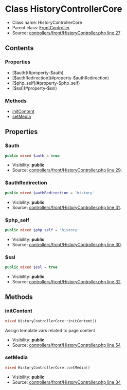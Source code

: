 Class HistoryControllerCore
=====================





* Class name: HistoryControllerCore
* Parent class: [FrontController](class.FrontControllerCore.md)
* Source: [controllers/front/HistoryController.php line 27](https://github.com/PrestaShop/PrestaShop/blob/1.6.0.10/controllers/front/HistoryController.php#L27)


Contents
--------


### Properties

* [$auth](#property-$auth)
* [$authRedirection](#property-$authRedirection)
* [$php_self](#property-$php_self)
* [$ssl](#property-$ssl)

### Methods

* [initContent](#method-initContent)
* [setMedia](#method-setMedia)




Properties
----------


### <a name="property-$auth"></a>$auth

```php
public mixed $auth = true
```





* Visibility: **public**
* Source: [controllers/front/HistoryController.php line 29](https://github.com/PrestaShop/PrestaShop/blob/1.6.0.10/controllers/front/HistoryController.php#L29).


### <a name="property-$authRedirection"></a>$authRedirection

```php
public mixed $authRedirection = 'history'
```





* Visibility: **public**
* Source: [controllers/front/HistoryController.php line 31](https://github.com/PrestaShop/PrestaShop/blob/1.6.0.10/controllers/front/HistoryController.php#L31).


### <a name="property-$php_self"></a>$php_self

```php
public mixed $php_self = 'history'
```





* Visibility: **public**
* Source: [controllers/front/HistoryController.php line 30](https://github.com/PrestaShop/PrestaShop/blob/1.6.0.10/controllers/front/HistoryController.php#L30).


### <a name="property-$ssl"></a>$ssl

```php
public mixed $ssl = true
```





* Visibility: **public**
* Source: [controllers/front/HistoryController.php line 32](https://github.com/PrestaShop/PrestaShop/blob/1.6.0.10/controllers/front/HistoryController.php#L32).


Methods
-------


### <a name="method-initContent"></a>initContent

```php
mixed HistoryControllerCore::initContent()
```

Assign template vars related to page content



* Visibility: **public**
* Source: [controllers/front/HistoryController.php line 54](https://github.com/PrestaShop/PrestaShop/blob/1.6.0.10/controllers/front/HistoryController.php#L54)




### <a name="method-setMedia"></a>setMedia

```php
mixed HistoryControllerCore::setMedia()
```





* Visibility: **public**
* Source: [controllers/front/HistoryController.php line 34](https://github.com/PrestaShop/PrestaShop/blob/1.6.0.10/controllers/front/HistoryController.php#L34)



